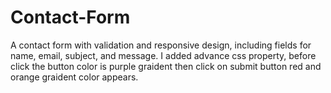 # Contact-Form
A contact form with validation and responsive design,
including fields for name, email, subject, and message.
I added advance css property, before click the button color is purple graident then click on submit button red and orange graident color appears. 
